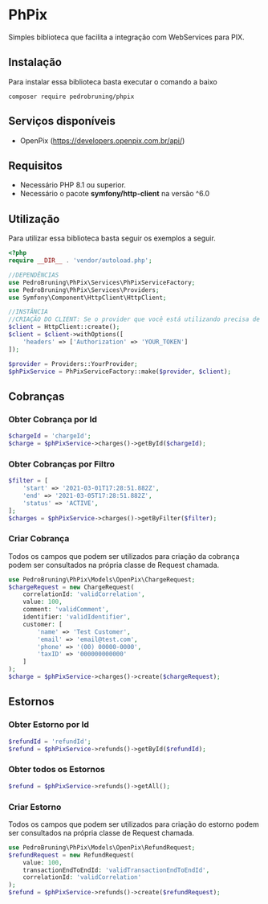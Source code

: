 # PhPix 

Simples biblioteca que facilita a integração com WebServices para PIX.

## Instalação

Para instalar essa biblioteca basta executar o comando a baixo
```shell
composer require pedrobruning/phpix
```

## Serviços disponíveis

- OpenPix (<https://developers.openpix.com.br/api/>)

## Requisitos
- Necessário PHP 8.1 ou superior.
- Necessário o pacote **symfony/http-client** na versão ^6.0

## Utilização

Para utilizar essa biblioteca basta seguir os exemplos a seguir.

```php 
<?php
require __DIR__ . 'vendor/autoload.php';

//DEPENDÊNCIAS
use PedroBruning\PhPix\Services\PhPixServiceFactory;
use PedroBruning\PhPix\Services\Providers;
use Symfony\Component\HttpClient\HttpClient; 

//INSTÂNCIA
//CRIAÇÃO DO CLIENT: Se o provider que você está utilizando precisa de token de authorization você deve informa-lo na criação do client
$client = HttpClient::create();
$client = $client->withOptions([
    'headers' => ['Authorization' => 'YOUR_TOKEN']
]);

$provider = Providers::YourProvider;
$phPixService = PhPixServiceFactory::make($provider, $client);
```

## Cobranças
### Obter Cobrança por Id
```php
$chargeId = 'chargeId';
$charge = $phPixService->charges()->getById($chargeId);
```

### Obter Cobranças por Filtro

```php
$filter = [
    'start' => '2021-03-01T17:28:51.882Z',
    'end' => '2021-03-05T17:28:51.882Z',
    'status' => 'ACTIVE',
];
$charges = $phPixService->charges()->getByFilter($filter);
```

### Criar Cobrança
Todos os campos que podem ser utilizados para criação da cobrança podem ser consultados na própria classe de Request chamada.
```php
use PedroBruning\PhPix\Models\OpenPix\ChargeRequest;
$chargeRequest = new ChargeRequest(
    correlationId: 'validCorrelation',
    value: 100,
    comment: 'validComment',
    identifier: 'validIdentifier',
    customer: [
        'name' => 'Test Customer',
        'email' => 'email@test.com',
        'phone' => '(00) 00000-0000',
        'taxID' => '000000000000'
    ]
);
$charge = $phPixService->charges()->create($chargeRequest);
```
## Estornos
### Obter Estorno por Id
```php
$refundId = 'refundId';
$refund = $phPixService->refunds()->getById($refundId);
```

### Obter todos os Estornos
```php
$refund = $phPixService->refunds()->getAll();
```
### Criar Estorno
Todos os campos que podem ser utilizados para criação do estorno podem ser consultados na própria classe de Request chamada.
```php
use PedroBruning\PhPix\Models\OpenPix\RefundRequest;
$refundRequest = new RefundRequest(
    value: 100,
    transactionEndToEndId: 'validTransactionEndToEndId',
    correlationId: 'validCorrelation'
);
$refund = $phPixService->refunds()->create($refundRequest);
```
